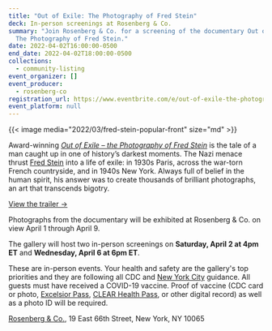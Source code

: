 ```yaml
---
title: "Out of Exile: The Photography of Fred Stein"
deck: In-person screenings at Rosenberg & Co.
summary: "Join Rosenberg & Co. for a screening of the documentary Out of Exile:
  The Photography of Fred Stein."
date: 2022-04-02T16:00:00-0500
end_date: 2022-04-02T18:00:00-0500
collections:
  - community-listing
event_organizer: []
event_producer:
  - rosenberg-co
registration_url: https://www.eventbrite.com/e/out-of-exile-the-photography-of-fred-stein-tickets-298289240147
event_platform: null
---
```

{{< image media="2022/03/fred-stein-popular-front" size="md" >}}

Award-winning *[Out of Exile – the Photography of Fred Stein](https://www.fredsteinmovie.com/)* is the tale of a man caught up in one of history’s darkest moments. The Nazi menace thrust [Fred Stein](http://www.rosenbergco.com/artists/fred-stein) into a life of exile: in 1930s Paris, across the war-torn French countryside, and in 1940s New York. Always full of belief in the human spirit, his answer was to create thousands of brilliant photographs, an art that transcends bigotry.

[View the trailer →](https://vimeo.com/590769407)

Photographs from the documentary will be exhibited at Rosenberg & Co. on view April 1 through April 9. 

The gallery will host two in-person screenings on **Saturday, April 2 at 4pm ET** and **Wednesday, April 6 at 6pm ET**. 

These are in-person events. Your health and safety are the gallery's top priorities and they are following all CDC and [New York City](https://www1.nyc.gov/site/doh/covid/covid-19-main.page) guidance. All guests must have received a COVID-19 vaccine. Proof of vaccine (CDC card or photo, [Excelsior Pass](https://covid19vaccine.health.ny.gov/excelsior-pass), [CLEAR Health Pass](https://www.clearme.com/healthpass), or other digital record) as well as a photo ID will be required.

[Rosenberg & Co.](http://www.rosenbergco.com/), 19 East 66th Street, New York, NY 10065